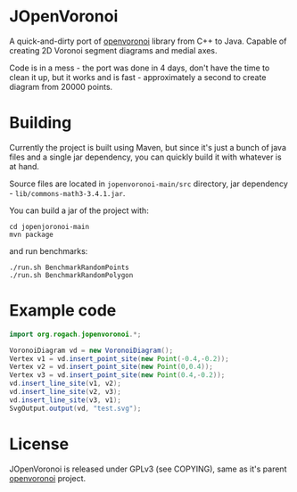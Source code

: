 JOpenVoronoi
============

A quick-and-dirty port of [openvoronoi](https://github.com/aewallin/openvoronoi) library from C++ to Java.
Capable of creating 2D Voronoi segment diagrams and medial axes.

Code is in a mess - the port was done in 4 days, don't have the time to clean it up, but it works and is fast -
approximately a second to create diagram from 20000 points.

Building
========
Currently the project is built using Maven, but since it's just a bunch
of java files and a single jar dependency, you can quickly build it with whatever is at hand.

Source files are located in `jopenvoronoi-main/src` directory, jar dependency - `lib/commons-math3-3.4.1.jar`.

You can build a jar of the project with:
```
cd jopenjoronoi-main
mvn package
```

and run benchmarks:
```
./run.sh BenchmarkRandomPoints
./run.sh BenchmarkRandomPolygon
```

Example code
============

```java
import org.rogach.jopenvoronoi.*;

VoronoiDiagram vd = new VoronoiDiagram();
Vertex v1 = vd.insert_point_site(new Point(-0.4,-0.2));
Vertex v2 = vd.insert_point_site(new Point(0,0.4));
Vertex v3 = vd.insert_point_site(new Point(0.4,-0.2));
vd.insert_line_site(v1, v2);
vd.insert_line_site(v2, v3);
vd.insert_line_site(v3, v1);
SvgOutput.output(vd, "test.svg");
```

License
=======
JOpenVoronoi is released under GPLv3 (see COPYING), same as it's parent
 [openvoronoi](https://github.com/aewallin/openvoronoi) project.